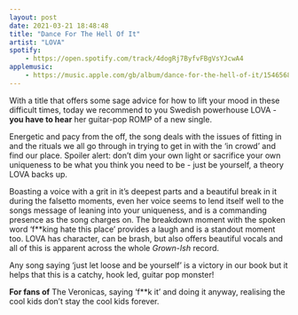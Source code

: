 ```yaml
---
layout: post
date: 2021-03-21 18:48:48
title: "Dance For The Hell Of It"
artist: "LOVA"
spotify: 
    - https://open.spotify.com/track/4dogRj7ByfvFBgVsYJcwA4
applemusic: 
    - https://music.apple.com/gb/album/dance-for-the-hell-of-it/1546568801?i=1546568813
---
```


With a title that offers some sage advice for how to lift your mood in these difficult times, today we recommend to you Swedish powerhouse LOVA - **you have to hear** her guitar-pop ROMP of a new single. 

Energetic and pacy from the off, the song deals with the issues of fitting in and the rituals we all go through in trying to get in with the ‘in crowd’ and find our place. Spoiler alert: don’t dim your own light or sacrifice your own uniqueness to be what you think you need to be - just be yourself, a theory LOVA backs up. 

Boasting a voice with a grit in it’s deepest parts and a beautiful break in it during the falsetto moments, even her voice seems to lend itself well to the songs message of leaning into your uniqueness, and is a commanding presence as the song charges on. The breakdown moment with the spoken word ‘f**king hate this place’ provides a laugh and is a standout moment too. LOVA has character, can be brash, but also offers beautiful vocals and all of this is apparent across the whole _Grown-Ish_ record.

Any song saying ‘just let loose and be yourself’ is a victory in our book but it helps that this is a catchy, hook led, guitar pop monster! 

**For fans of** The Veronicas, saying ‘f**k it’ and doing it anyway, realising the cool kids don’t stay the cool kids forever. 
